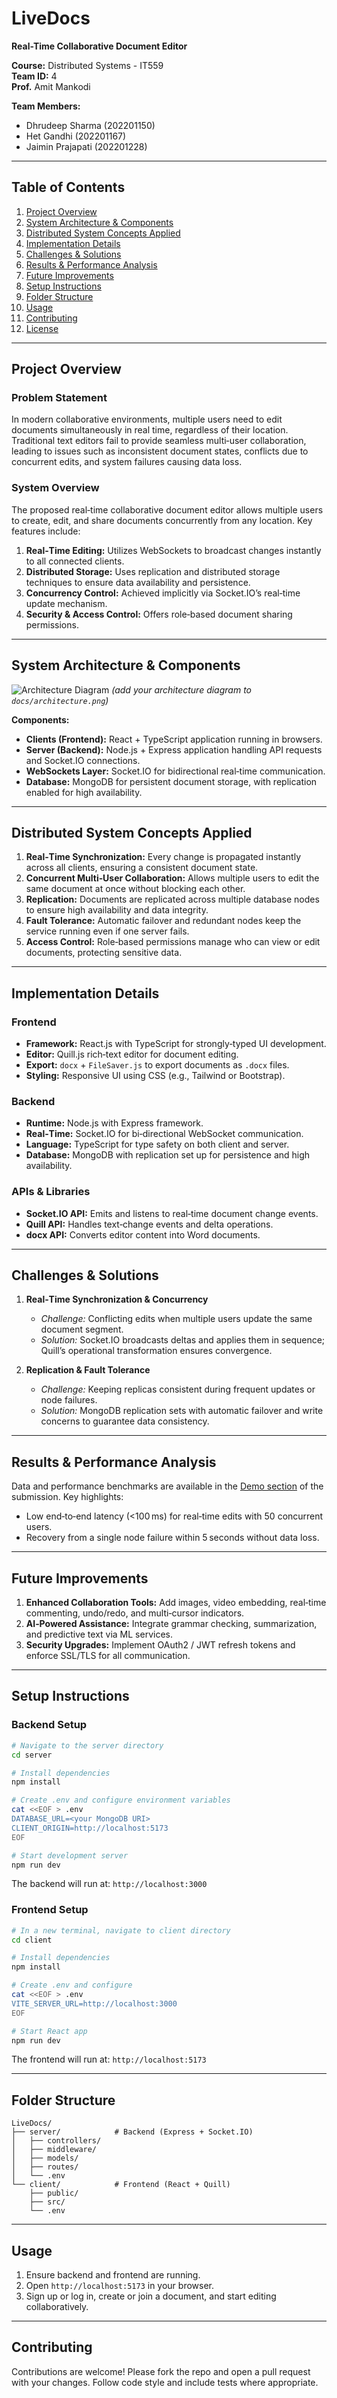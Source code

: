 # LiveDocs
**Real-Time Collaborative Document Editor**

**Course:** Distributed Systems - IT559  
**Team ID:** 4  
**Prof.** Amit Mankodi

**Team Members:**  
- Dhrudeep Sharma (202201150)  
- Het Gandhi (202201167)  
- Jaimin Prajapati (202201228)

---

## Table of Contents
1. [Project Overview](#project-overview)  
2. [System Architecture & Components](#system-architecture--components)  
3. [Distributed System Concepts Applied](#distributed-system-concepts-applied)  
4. [Implementation Details](#implementation-details)  
5. [Challenges & Solutions](#challenges--solutions)  
6. [Results & Performance Analysis](#results--performance-analysis)  
7. [Future Improvements](#future-improvements)  
8. [Setup Instructions](#setup-instructions)  
9. [Folder Structure](#folder-structure)  
10. [Usage](#usage)  
11. [Contributing](#contributing)  
12. [License](#license)

---

## Project Overview

### Problem Statement
In modern collaborative environments, multiple users need to edit documents simultaneously in real time, regardless of their location. Traditional text editors fail to provide seamless multi‑user collaboration, leading to issues such as inconsistent document states, conflicts due to concurrent edits, and system failures causing data loss.

### System Overview
The proposed real‑time collaborative document editor allows multiple users to create, edit, and share documents concurrently from any location. Key features include:
1. **Real‑Time Editing:** Utilizes WebSockets to broadcast changes instantly to all connected clients.  
2. **Distributed Storage:** Uses replication and distributed storage techniques to ensure data availability and persistence.  
3. **Concurrency Control:** Achieved implicitly via Socket.IO’s real‑time update mechanism.  
4. **Security & Access Control:** Offers role‑based document sharing permissions.

---

## System Architecture & Components

![Architecture Diagram](docs/architecture.png) _(add your architecture diagram to `docs/architecture.png`)_

**Components:**
- **Clients (Frontend):** React + TypeScript application running in browsers.  
- **Server (Backend):** Node.js + Express application handling API requests and Socket.IO connections.  
- **WebSockets Layer:** Socket.IO for bidirectional real‑time communication.  
- **Database:** MongoDB for persistent document storage, with replication enabled for high availability.

---

## Distributed System Concepts Applied
1. **Real‑Time Synchronization:** Every change is propagated instantly across all clients, ensuring a consistent document state.  
2. **Concurrent Multi‑User Collaboration:** Allows multiple users to edit the same document at once without blocking each other.  
3. **Replication:** Documents are replicated across multiple database nodes to ensure high availability and data integrity.  
4. **Fault Tolerance:** Automatic failover and redundant nodes keep the service running even if one server fails.  
5. **Access Control:** Role‑based permissions manage who can view or edit documents, protecting sensitive data.

---

## Implementation Details

### Frontend
- **Framework:** React.js with TypeScript for strongly‑typed UI development.  
- **Editor:** Quill.js rich‑text editor for document editing.  
- **Export:** `docx` + `FileSaver.js` to export documents as `.docx` files.  
- **Styling:** Responsive UI using CSS (e.g., Tailwind or Bootstrap).

### Backend
- **Runtime:** Node.js with Express framework.  
- **Real‑Time:** Socket.IO for bi‑directional WebSocket communication.  
- **Language:** TypeScript for type safety on both client and server.  
- **Database:** MongoDB with replication set up for persistence and high availability.

### APIs & Libraries
- **Socket.IO API:** Emits and listens to real‑time document change events.  
- **Quill API:** Handles text‑change events and delta operations.  
- **docx API:** Converts editor content into Word documents.

---

## Challenges & Solutions
1. **Real‑Time Synchronization & Concurrency**  
   - *Challenge:* Conflicting edits when multiple users update the same document segment.  
   - *Solution:* Socket.IO broadcasts deltas and applies them in sequence; Quill’s operational transformation ensures convergence.

2. **Replication & Fault Tolerance**  
   - *Challenge:* Keeping replicas consistent during frequent updates or node failures.  
   - *Solution:* MongoDB replication sets with automatic failover and write concerns to guarantee data consistency.

---

## Results & Performance Analysis
Data and performance benchmarks are available in the [Demo section](docs/demo/) of the submission. Key highlights:
- Low end‑to‑end latency (<100 ms) for real‑time edits with 50 concurrent users.  
- Recovery from a single node failure within 5 seconds without data loss.

---

## Future Improvements
1. **Enhanced Collaboration Tools:** Add images, video embedding, real‑time commenting, undo/redo, and multi‑cursor indicators.  
2. **AI‑Powered Assistance:** Integrate grammar checking, summarization, and predictive text via ML services.  
3. **Security Upgrades:** Implement OAuth2 / JWT refresh tokens and enforce SSL/TLS for all communication.

---

## Setup Instructions

### Backend Setup
```bash
# Navigate to the server directory
cd server

# Install dependencies
npm install

# Create .env and configure environment variables
cat <<EOF > .env
DATABASE_URL=<your MongoDB URI>
CLIENT_ORIGIN=http://localhost:5173
EOF

# Start development server
npm run dev
```
The backend will run at: `http://localhost:3000`

### Frontend Setup
```bash
# In a new terminal, navigate to client directory
cd client

# Install dependencies
npm install

# Create .env and configure
cat <<EOF > .env
VITE_SERVER_URL=http://localhost:3000
EOF

# Start React app
npm run dev
```
The frontend will run at: `http://localhost:5173`

---

## Folder Structure
```
LiveDocs/
├── server/            # Backend (Express + Socket.IO)
│   ├── controllers/
│   ├── middleware/
│   ├── models/
│   ├── routes/
│   └── .env
└── client/            # Frontend (React + Quill)
    ├── public/
    ├── src/
    └── .env
```

---

## Usage
1. Ensure backend and frontend are running.  
2. Open `http://localhost:5173` in your browser.  
3. Sign up or log in, create or join a document, and start editing collaboratively.

---

## Contributing
Contributions are welcome! Please fork the repo and open a pull request with your changes. Follow code style and include tests where appropriate.

